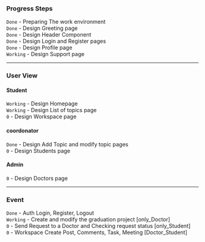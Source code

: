 ### Progress Steps

`Done` - Preparing The work environment\
`Done` - Design Greeting page\
`Done` - Design Header Component\
`Done` - Design Login and Register pages\
`Done` - Design Profile page\
`Working` - Design Support page

<hr />

### User View

#### Student

`Working` - Design Homepage\
`Working` - Design List of topics page\
`0` - Design Workspace page

#### coordonator

`Done` - Design Add Topic and modify topic pages\
`0` - Design Students page

#### Admin

`0` - Design Doctors page

<hr />

### Event

`Done` - Auth Login, Register, Logout\
`Working` - Create and modify the graduation project [only_Doctor]\
`0` - Send Request to a Doctor and Checking request status [only_Student]\
`0` - Workspace Create Post, Comments, Task, Meeting [Doctor_Student]
